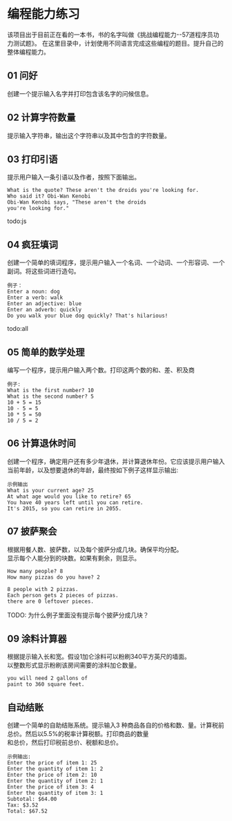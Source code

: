 # 编程能力练习  

该项目出于目前正在看的一本书，书的名字叫做《挑战编程能力--57道程序员功力测试题》。
在这里目录中，计划使用不同语言完成这些编程的题目。提升自己的整体编程能力。

## 01 问好  
创建一个提示输入名字并打印包含该名字的问候信息。

## 02 计算字符数量  
提示输入字符串，输出这个字符串以及其中包含的字符数量。  

## 03 打印引语  
提示用户输入一条引语以及作者，按照下面输出。  
```
What is the quote? These aren't the droids you're looking for.
Who said it? Obi-Wan Kenobi
Obi-Wan Kenobi says, "These aren't the droids
you're looking for."
```
todo:js

## 04 疯狂填词  
创建一个简单的填词程序，提示用户输入一个名词、一个动词、一个形容词、一个副词。将这些词进行造句。  
```
例子：
Enter a noun: dog
Enter a verb: walk
Enter an adjective: blue
Enter an adverb: quickly
Do you walk your blue dog quickly? That's hilarious!
```
todo:all  

## 05 简单的数学处理  
编写一个程序，提示用户输入两个数。打印这两个数的和、差、积及商
```
例子:
What is the first number? 10
What is the second number? 5
10 + 5 = 15
10 - 5 = 5
10 * 5 = 50
10 / 5 = 2
```

## 06 计算退休时间  
创建一个程序，确定用户还有多少年退休，并计算退休年份。它应该提示用户输入当前年龄，以及想要退休的年龄，最终按如下例子这样显示输出:  
```
示例输出
What is your current age? 25
At what age would you like to retire? 65
You have 40 years left until you can retire.
It's 2015, so you can retire in 2055.
```  

## 07 披萨聚会  

根据用餐人数、披萨数，以及每个披萨分成几块。确保平均分配。  
显示每个人能分到的块数。如果有剩余，则显示。  

```
How many people? 8
How many pizzas do you have? 2

8 people with 2 pizzas.
Each person gets 2 pieces of pizzas.
there are 0 leftover pieces.
```
TODO: 为什么例子里面没有提示每个披萨分成几块？  

## 09 涂料计算器  

根据提示输入长和宽。假设1加仑涂料可以粉刷340平方英尺的墙面。  
以整数形式显示粉刷该房间需要的涂料加仑数量。  

```
you will need 2 gallons of 
paint to 360 square feet.
```  

## 自动结账  

创建一个简单的自助结账系统。提示输入3 种商品各自的价格和数、量。计算税前总价。然后以5.5%的税率计算税额。打印商品的数量  
和总价，然后打印税前总价、税额和总价。  

```
示例输出:
Enter the price of item 1: 25
Enter the quantity of item 1: 2
Enter the price of item 2: 10
Enter the quantity of item 2: 1
Enter the price of item 3: 4
Enter the quantity of item 3: 1
Subtotal: $64.00
Tax: $3.52
Total: $67.52
```















